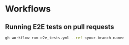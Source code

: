 # Workflows

## Running E2E tests on pull requests
```bash
gh workflow run e2e_tests.yml --ref <your-branch-name>
```
